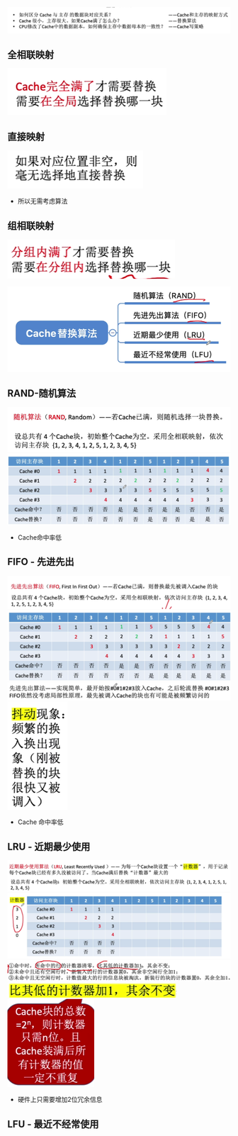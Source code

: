 

![输入图片说明](/imgs/2025-08-09/jlpokrIASmfeu8rP.png)

## 全相联映射
![输入图片说明](/imgs/2025-08-10/3HTQlnCY0KUqoQOr.png)
## 直接映射
![输入图片说明](/imgs/2025-08-10/BSMSnxnGcPCJ0qYa.png)
- 所以无需考虑算法
## 组相联映射
![输入图片说明](/imgs/2025-08-10/SKg5ZQhFPpq9kWb9.png)

![输入图片说明](/imgs/2025-08-10/S9jrgaUk9ZSRX0zg.png)
## RAND-随机算法
![输入图片说明](/imgs/2025-08-10/Nv39KoWfsth2bgkm.png)
![输入图片说明](/imgs/2025-08-10/1Jg6PROd8OnZXQIi.png)
- Cache命中率低
## FIFO - 先进先出
![输入图片说明](/imgs/2025-08-10/A5sgpXLhKmV2Ex2A.png)
![输入图片说明](/imgs/2025-08-10/fA2Rskutrb38O5Js.png)
![输入图片说明](/imgs/2025-08-10/gn10Y3urc60061hQ.png)
![输入图片说明](/imgs/2025-08-10/8NuaIdAXED3m5mue.png)
- Cache 命中率低
## LRU - 近期最少使用
![输入图片说明](/imgs/2025-08-10/8KCLyXjwZE2yp39A.png)
![输入图片说明](/imgs/2025-08-10/CO9e53eY0ic1OseJ.png)
![输入图片说明](/imgs/2025-08-10/AEO9yYVS1qwOTX0c.png)
![输入图片说明](/imgs/2025-08-10/zS30Q3szxplNcXsT.png)
![输入图片说明](/imgs/2025-08-10/B4KZ4ZICrERdoNhW.png)
- 硬件上只需要增加2位冗余信息
## LFU - 最近不经常使用
<!--stackedit_data:
eyJoaXN0b3J5IjpbMzA3MzQxNzA4LC0xMjg4ODkxNjI5XX0=
-->